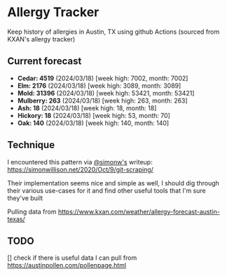 # Allergy Tracker

Keep history of allergies in Austin, TX using github Actions (sourced from KXAN's allergy tracker)

## Current forecast
<!-- INJECT FORECAST -->
- **Cedar: 4519** (2024/03/18)  [week high: 7002, month: 7002]
- **Elm: 2176** (2024/03/18)  [week high: 3089, month: 3089]
- **Mold: 31396** (2024/03/18)  [week high: 53421, month: 53421]
- **Mulberry: 263** (2024/03/18)  [week high: 263, month: 263]
- **Ash: 18** (2024/03/18)  [week high: 18, month: 18]
- **Hickory: 18** (2024/03/18)  [week high: 53, month: 70]
- **Oak: 140** (2024/03/18)  [week high: 140, month: 140]
<!-- END INJECT FORECAST -->

## Technique

I encountered this pattern via [@simonw's](https://github.com/simonw) writeup: https://simonwillison.net/2020/Oct/9/git-scraping/

Their implementation seems nice and simple as well, I should dig through their various use-cases for it and find other useful tools that I'm sure they've built

Pulling data from https://www.kxan.com/weather/allergy-forecast-austin-texas/

## TODO

[] check if there is useful data I can pull from https://austinpollen.com/pollenpage.html
